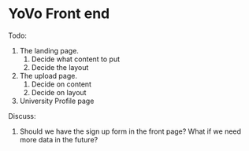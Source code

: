 # YoVo Front end

Todo:

1. The landing page.
   1. Decide what content to put
   2. Decide the layout
2. The upload page.
   1. Decide on content
   2. Decide on layout
3. University Profile page

Discuss:
1. Should we have the sign up form in the front page? What if we need more data in the future?
